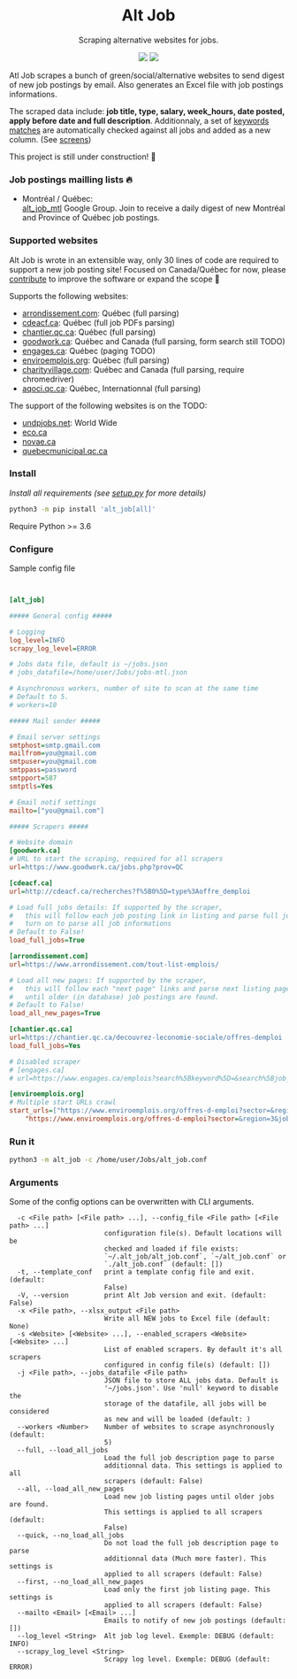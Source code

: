 
<h1 align="center">Alt Job</h1>

<p align="center">
  Scraping alternative websites for jobs.
  <br>
</p>

<p align="center">
  <a href="https://github.com/tristanlatr/alt_job/actions" target="_blank"><img src="https://github.com/tristanlatr/alt_job/workflows/test/badge.svg"></a>
  <a href="https://pypi.org/project/alt-job/" target="_blank"><img src="https://badge.fury.io/py/alt-job.svg"></a>
  <!-- <a href="https://codecov.io/gh/tristanlatr/alt_job" target="_blank"><img src="https://codecov.io/gh/tristanlatr/alt_job/branch/master/graph/badge.svg"></a> -->
  <!-- <a href="https://codeclimate.com/github/tristanlatr/alt_job" target="_blank"><img src="https://codeclimate.com/github/tristanlatr/alt_job/badges/gpa.svg"></a> -->

</p>

Atl Job scrapes a bunch of green/social/alternative websites to send digest of new job postings by email. Also generates an Excel file with job postings informations.   

The scraped data include: **job title, type, salary, week_hours, date posted, apply before date and full description**.  Additionnaly, a set of [keywords matches](https://github.com/tristanlatr/alt_job/blob/master/alt_job/pipelines.py) are automatically checked against all jobs and added as a new column.  (See [screens](https://github.com/tristanlatr/alt_job/blob/master/screens))  

This project is still under construction! 🚧

### Job postings mailling lists  🔥

-  Montréal / Québec:  
[alt_job_mtl](https://groups.google.com/forum/?utm_medium=email&utm_source=footer#!forum/alt_job_mtl) Google Group. Join to receive a daily digest of new Montréal and Province of Québec job postings.  

### Supported websites

Alt Job is wrote in an extensible way, only 30 lines of code are required to support a new job posting site! Focused on Canada/Québec for now, please [contribute](https://github.com/tristanlatr/alt_job/blob/master/CONTRIBUTE.md) to improve the software or expand the scope 🙂

Supports the following websites: 
- [arrondissement.com](https://www.arrondissement.com/montreal-list-emplois/t1/pc1/): Québec (full parsing) 
- [cdeacf.ca](http://cdeacf.ca/recherches/offre_demploi): Québec (full job PDFs parsing) 
- [chantier.qc.ca](https://chantier.qc.ca/decouvrez-leconomie-sociale/offres-demploi/): Québec  (full parsing)   
- [goodwork.ca](https://www.goodwork.ca): Québec and Canada (full parsing, form search still TODO)  
- [engages.ca](https://www.engages.ca): Québec (paging TODO)  
- [enviroemplois.org](https://www.enviroemplois.org): Québec (full parsing)  
- [charityvillage.com](https://charityvillage.com): Québec and Canada (full parsing, require chromedriver)  
- [aqoci.qc.ca](https://www.aqoci.qc.ca/?-emplois-et-benevolat-): Québec, Internationnal (full parsing)


The support of the following websites is on the TODO:   
- [undpjobs.net](https://undpjobs.net/country/Canada): World Wide
- [eco.ca]()
- [novae.ca]()
- [quebecmunicipal.qc.ca]()

### Install

*Install all requirements (see [setup.py](https://github.com/tristanlatr/alt_job/blob/master/setup.py) for more details)*
```bash
python3 -m pip install 'alt_job[all]'
```

Require Python >= 3.6  

### Configure

Sample config file
```ini


[alt_job]

##### General config #####

# Logging
log_level=INFO
scrapy_log_level=ERROR

# Jobs data file, default is ~/jobs.json
# jobs_datafile=/home/user/Jobs/jobs-mtl.json

# Asynchronous workers, number of site to scan at the same time
# Default to 5.
# workers=10

##### Mail sender #####

# Email server settings
smtphost=smtp.gmail.com
mailfrom=you@gmail.com
smtpuser=you@gmail.com
smtppass=password
smtpport=587
smtptls=Yes

# Email notif settings
mailto=["you@gmail.com"]

##### Scrapers #####

# Website domain
[goodwork.ca]
# URL to start the scraping, required for all scrapers
url=https://www.goodwork.ca/jobs.php?prov=QC

[cdeacf.ca]
url=http://cdeacf.ca/recherches?f%5B0%5D=type%3Aoffre_demploi

# Load full jobs details: If supported by the scraper,
#   this will follow each job posting link in listing and parse full job description.
#   turn on to parse all job informations
# Default to False!
load_full_jobs=True

[arrondissement.com]
url=https://www.arrondissement.com/tout-list-emplois/

# Load all new pages: If supported by the scraper,
#   this will follow each "next page" links and parse next listing page
#   until older (in database) job postings are found.
# Default to False!
load_all_new_pages=True

[chantier.qc.ca]
url=https://chantier.qc.ca/decouvrez-leconomie-sociale/offres-demploi
load_full_jobs=Yes

# Disabled scraper
# [engages.ca]
# url=https://www.engages.ca/emplois?search%5Bkeyword%5D=&search%5Bjob_sector%5D=&search%5Bjob_city%5D=Montr%C3%A9al

[enviroemplois.org]
# Multiple start URLs crawl
start_urls=["https://www.enviroemplois.org/offres-d-emploi?sector=&region=6&job_kind=&employer=",
    "https://www.enviroemplois.org/offres-d-emploi?sector=&region=3&job_kind=&employer="]

```

### Run it
```bash
python3 -m alt_job -c /home/user/Jobs/alt_job.conf
```

### Arguments
Some of the config options can be overwritten with CLI arguments.

```
  -c <File path> [<File path> ...], --config_file <File path> [<File path> ...]
                        configuration file(s). Default locations will be
                        checked and loaded if file exists:
                        `~/.alt_job/alt_job.conf`, `~/alt_job.conf` or
                        `./alt_job.conf` (default: [])
  -t, --template_conf   print a template config file and exit. (default:
                        False)
  -V, --version         print Alt Job version and exit. (default: False)
  -x <File path>, --xlsx_output <File path>
                        Write all NEW jobs to Excel file (default: None)
  -s <Website> [<Website> ...], --enabled_scrapers <Website> [<Website> ...]
                        List of enabled scrapers. By default it's all scrapers
                        configured in config file(s) (default: [])
  -j <File path>, --jobs_datafile <File path>
                        JSON file to store ALL jobs data. Default is
                        '~/jobs.json'. Use 'null' keyword to disable the
                        storage of the datafile, all jobs will be considered
                        as new and will be loaded (default: )
  --workers <Number>    Number of websites to scrape asynchronously (default:
                        5)
  --full, --load_all_jobs
                        Load the full job description page to parse
                        additionnal data. This settings is applied to all
                        scrapers (default: False)
  --all, --load_all_new_pages
                        Load new job listing pages until older jobs are found.
                        This settings is applied to all scrapers (default:
                        False)
  --quick, --no_load_all_jobs
                        Do not load the full job description page to parse
                        additionnal data (Much more faster). This settings is
                        applied to all scrapers (default: False)
  --first, --no_load_all_new_pages
                        Load only the first job listing page. This settings is
                        applied to all scrapers (default: False)
  --mailto <Email> [<Email> ...]
                        Emails to notify of new job postings (default: [])
  --log_level <String>  Alt job log level. Exemple: DEBUG (default: INFO)
  --scrapy_log_level <String>
                        Scrapy log level. Exemple: DEBUG (default: ERROR)

```
